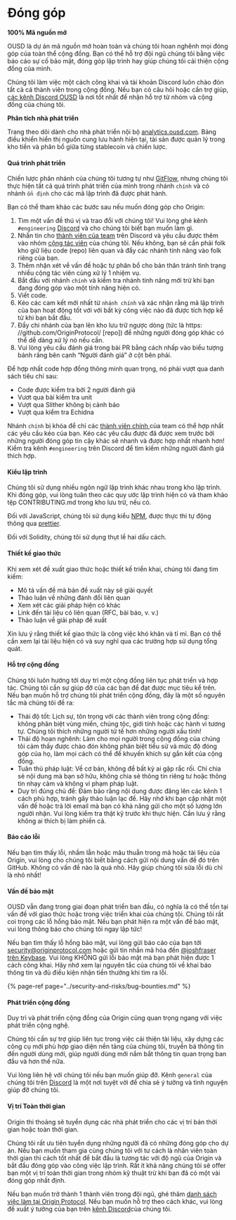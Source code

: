 # Đóng góp

**100% Mã nguồn mở**

OUSD là dự án mã nguồn mở hoàn toàn và chúng tôi hoan nghênh mọi đóng góp của toàn thể cộng đồng. Bạn có thể hỗ trợ đội ngũ chúng tôi bằng việc báo cáo sự cố bảo mật, đóng góp lập trình hay giúp chúng tôi cải thiện cộng đồng của mình.

Chúng tôi làm việc một cách công khai và tài khoản Discord luôn chào đón tất cả cá thành viên trong cộng đồng. Nếu bạn có câu hỏi hoặc cần trợ giúp, [các kênh Discord OUSD](https://discord.gg/jyxpUSe) là nơi tốt nhất để nhận hỗ trợ từ nhóm và cộng đồng của chúng tôi.

**Phân tích nhà phát triển**

Trang theo dõi dành cho nhà phát triển nội bộ [analytics.ousd.com](https://analytics.ousd.com). Bảng điều khiển hiển thị nguồn cung lưu hành hiện tại, tài sản được quản lý trong kho tiền và phân bổ giữa từng stablecoin và chiến lược.

#### Quá trình phát triển

Chiến lược phân nhánh của chúng tôi tương tự như [GitFlow](http://nvie.com/posts/a-successful-git-branching-model/), nhưng chúng tôi thực hiện tất cả quá trình phát triển của mình trong nhánh `chính` và có nhánh `ổn định` cho các mã lập trình đã được phát hành.

Bạn có thể tham khảo các bước sau nếu muốn đóng góp cho Origin:

1. Tìm một vấn đề thú vị và trao đổi với chúng tôi! Vui lòng ghé kênh `#engineering` [Discord](https://discord.gg/jyxpUSe) và cho chúng tôi biết bạn muốn làm gì.
2. Nhắn tin cho [thành viên của team](https://github.com/orgs/OriginProtocol/teams/core/members) trên Discord và yêu cầu được thêm vào nhóm [cộng tác viên](https://github.com/orgs/OriginProtocol/teams/contributors) của chúng tôi. Nếu không, bạn sẽ cần phải folk kho giữ liệu code (repo) liên quan và đẩy các nhánh tính năng vào folk riêng của bạn.
3. Thêm nhận xét về vấn đề hoặc tự phân bổ cho bản thân tránh tình trạng nhiều cộng tác viên cùng xử lý 1 nhiệm vụ.
4. Bắt đầu với nhánh `chính` và kiểm tra nhánh tính năng mới trừ khi bạn đang đóng góp vào một tính năng hiện có.
5. Viết code.
6. Kéo các cam kết mới nhất từ `nhánh chính` và xác nhận rằng mã lập trình của bạn hoạt động tốt với với bất kỳ công việc nào đã được tích hợp kể từ khi bạn bắt đầu.
7. Đẩy chi nhánh của bạn lên kho lưu trữ ngược dòng (tức là https: //github.com/OriginProtocol/ [repo]) để những người đóng góp khác có thể dễ dàng xử lý nó nếu cần.
8. Vui lòng yêu cầu đánh giá trong bài PR bằng cách nhấp vào biểu tượng bánh răng bên cạnh “Người đánh giá” ở cột bên phải.

Để hợp nhất code hợp đồng thông minh quan trọng, nó phải vượt qua danh sách tiêu chí sau:

*  Code được kiểm tra bởi 2 người đánh giá
*  Vươt qua bài kiểm tra unit
*  Vượt qua Slither không bị cảnh báo
*  Vượt qua kiểm tra Echidna

Nhánh `chính` bị khóa để chỉ các [ thành viên chính ](https://github.com/orgs/OriginProtocol/teams/core) của team có thể hợp nhất các yêu cầu kéo của bạn. Kéo các yêu cầu được đã được xem trước bởi những người đóng góp tin cậy khác sẽ nhanh và được hợp nhất nhanh hơn! Kiểm tra kênh `#engineering` trên Discord để tìm kiếm những người đánh giá thích hợp.

#### Kiểu lập trình

Chúng tôi sử dụng nhiều ngôn ngữ lập trình khác nhau trong kho lập trình. Khi đóng góp, vui lòng tuân theo các quy ước lập trình hiện có và tham khảo tệp CONTRIBUTING.md trong kho lưu trữ, nếu có.

Đối với JavaScript, chúng tôi sử dụng kiểu [NPM](https://docs.npmjs.com/misc/coding-style), được thực thi tự động thông qua [prettier](https://prettier.io/).

Đối với Solidity, chúng tôi sử dụng thụt lề hai dấu cách.

#### Thiết kế giao thức

Khi xem xét đề xuất giao thức hoặc thiết kế triển khai, chúng tôi đang tìm kiếm:

* Mô tả vấn đề mà bản đề xuất này sẽ giải quyết
* Thảo luận về những đánh đổi liên quan
* Xem xét các giải pháp hiện có khác
* Link đến tài liệu có liên quan (RFC, bài báo, v. v.)
* Thảo luận về giải pháp đề xuất

Xin lưu ý rằng thiết kế giao thức là công việc khó khăn và tỉ mỉ. Bạn có thể cần xem lại tài liệu hiện có và suy nghĩ qua các trường hợp sử dụng tổng quát.

#### Hỗ trợ cộng đồng

Chúng tôi luôn hướng tới duy trì một cộng đồng liên tục phát triển và hợp tác. Chúng tôi cần sự giúp đỡ của các bạn để đạt được mục tiêu kể trên. Nếu bạn muốn hỗ trợ chúng tôi phát triển cộng đồng, đây là một số nguyên tắc mà chúng tôi đề ra:

* Thái độ tốt: Lịch sự, tôn trọng với các thành viên trong cộng đồng: không phân biệt vùng miền, chủng tộc, giới tính hoặc các hành vi tương tự. Chúng tôi thích những người tử tế hơn những người xấu tính!
* Thái độ hoan nghênh: Làm cho mọi người trong cộng đồng của chúng tôi cảm thấy được chào đón không phân biệt tiểu sử và mức độ đóng góp của họ, làm mọi cách có thể để khuyến khích sự gắn kết của cộng đồng.
* Tuân thủ pháp luật: Về cơ bản, không để bất kỳ ai gặp rắc rối. Chỉ chia sẻ nội dung mà bạn sở hữu, không chia sẻ thông tin riêng tư hoặc thông tin nhạy cảm và không vi phạm pháp luật.
* Duy trì đúng chủ đề: Đảm bảo rằng nội dung được đăng lên các kênh 1 cách phù hợp, tránh gây thảo luận lạc đề. Hãy nhớ khi bạn cập nhật một vấn đề hoặc trả lời email mà bạn có khả năng gửi cho một số lượng lớn người nhận. Vui lòng kiểm tra thật kỹ trước khi thực hiện. Cần lưu ý rằng không ai thích bị làm phiền cả.

#### Báo cáo lỗi

Nếu bạn tìm thấy lỗi, nhầm lẫn hoặc mâu thuẫn trong mã hoặc tài liệu của Origin, vui lòng cho chúng tôi biết bằng cách gửi nội dung vấn đề đó trên GitHub. Không có vấn đề nào là quá nhỏ. Hãy giúp chúng tôi sửa lỗi dù chỉ là nhỏ nhất!

#### Vấn đề bảo mật

OUSD vẫn đang trong giai đoạn phát triển ban đầu, có nghĩa là có thể tồn tại vấn đề với giao thức hoặc trong việc triển khai của chúng tôi. Chúng tôi rất coi trọng các lỗ hổng bảo mật. Nếu bạn phát hiện ra một vấn đề bảo mật, vui lòng thông báo cho chúng tôi ngay lập tức!

Nếu bạn tìm thấy lỗ hổng bảo mật, vui lòng gửi báo cáo của bạn tới [security@originprotocol.com](mailto:security@originprotocol.com) hoặc gửi tin nhắn mã hóa đến [@joshfraser trên Keybase](https://keybase.io/joshfraser). Vui lòng KHÔNG gửi lỗi bảo mật mà bạn phát hiện được 1 cách công khai. Hãy nhớ xem lại nguyên tắc của chúng tôi về khai báo thông tin và đủ điều kiện nhận tiền thưởng khi tìm ra lỗi.

{% page-ref page="../security-and-risks/bug-bounties.md" %}

#### **Phát triển cộng đồng**

Duy trì và phát triển cộng đồng của Origin cũng quan trọng ngang với việc phát triển cộng nghệ.

Chúng tôi cần sự trợ giúp liên tục trong việc cải thiện tài liệu, xây dựng các công cụ mới phù hợp giao diện nền tảng của chúng tôi, truyền bá thông tin đến người dùng mới, giúp người dùng mới nắm bắt thông tin quan trọng ban đầu và hơn thế nữa.

Vui lòng liên hệ với chúng tôi nếu bạn muốn giúp đỡ. Kênh `general` của chúng tôi trên [Discord](https://www.originprotocol.com/discord) là một nơi tuyệt vời để chia sẻ ý tưởng và tình nguyện giúp đỡ chúng tôi.

#### Vị trí Toàn thời gian

Origin thi thoảng sẽ tuyển dụng các nhà phát triển cho các vị trí bán thời gian hoặc toàn thời gian.

Chúng tôi rất ưu tiên tuyển dụng những người đã có những đóng góp cho dự án. Nếu bạn muốn tham gia cùng chúng tôi với tư cách là nhân viên toàn thời gian thì cách tốt nhất để bắt đầu là tương tác với độ ngũ của Origin và bắt đầu đóng góp vào công việc lập trình. Rất ít khả năng chúng tôi sẽ offer bạn một vị trí toàn thời gian trong nhóm kỹ thuật trừ khi bạn đã có một vài đóng góp nhất định.

Nếu bạn muốn trở thành 1 thành viên trong đội ngũ, ghé thăm [danh sách việc làm tại Origin Protocol](https://angel.co/originprotocol/jobs). Nếu bạn muốn hỗ trợ theo cách khác, vui lòng đề xuất ý tưởng của bạn trên [kênh Discord](https://www.originprotocol.com/discord)của chúng tôi.



